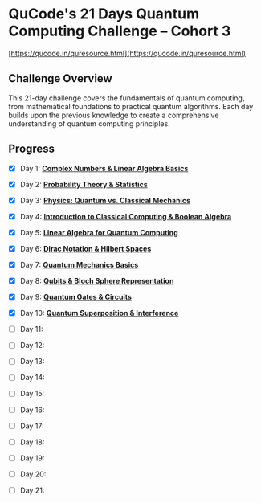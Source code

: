 # QuCode's 21 Days Quantum Computing Challenge – Cohort 3
[https://qucode.in/quresource.html](https://qucode.in/quresource.html)

## Challenge Overview
This 21-day challenge covers the fundamentals of quantum computing, from mathematical foundations to practical quantum algorithms. Each day builds upon the previous knowledge to create a comprehensive understanding of quantum computing principles.

## Progress
- [x] Day 1: **[Complex Numbers & Linear Algebra Basics](day1-complex-numbers-linear-algebra.md)**
- [x] Day 2: **[Probability Theory & Statistics](day2-probability-theory-statistics.md)**
- [x] Day 3: **[Physics: Quantum vs. Classical Mechanics](day3-quantum-vs-classical-mechanics.md)**
- [x] Day 4: **[Introduction to Classical Computing & Boolean Algebra](day4-classical-computing-boolean-algebra.md)** 
- [x] Day 5: **[Linear Algebra for Quantum Computing](day5-linear-algebra-quantum-computing.md)** 
- [x] Day 6: **[Dirac Notation & Hilbert Spaces](day6-dirac-notation-hilbert-spaces.md)** 
- [x] Day 7: **[Quantum Mechanics Basics](day7-quantum-mechanics-basics.md)** 
- [x] Day 8: **[Qubits & Bloch Sphere Representation](day8-qubits-bloch-sphere.md)** 
- [x] Day 9: **[Quantum Gates & Circuits](day9-quantum-gates-circuits.md)** 
- [x] Day 10: **[Quantum Superposition & Interference](day10-quantum-superposition-interference.md)** 
- [ ] Day 11: 
- [ ] Day 12: 
- [ ] Day 13: 
- [ ] Day 14: 
- [ ] Day 15: 
- [ ] Day 16: 
- [ ] Day 17: 
- [ ] Day 18: 
- [ ] Day 19: 
- [ ] Day 20: 
- [ ] Day 21: 


